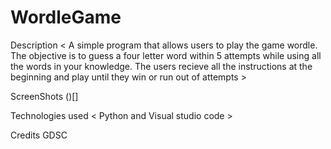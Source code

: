 # WordleGame
Description
< A simple program that allows users to play the game wordle. The objective is to guess a four letter word within 5 attempts while using all the words in your knowledge. The users recieve all the instructions at the beginning and play until they win or run out of attempts >

ScreenShots
()[]

Technologies used
< Python and Visual studio code >

Credits
GDSC
